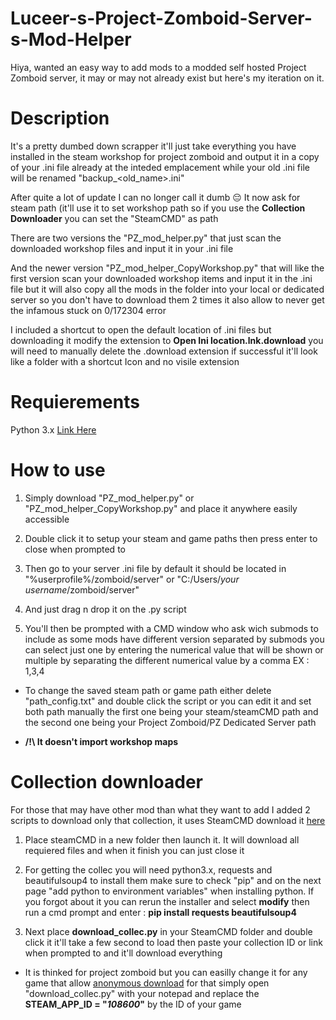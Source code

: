 # **Luceer-s-Project-Zomboid-Server-s-Mod-Helper**
Hiya, wanted an easy way to add mods to a modded self hosted Project Zomboid server, it may or may not already exist but here's my iteration on it.

# **Description**
It's a pretty dumbed down scrapper it'll just take everything you have installed in the steam workshop for project zomboid and output it in a copy of your .ini file already at the inteded emplacement while your old .ini file will be renamed "backup_<old_name>.ini"

After quite a lot of update I can no longer call it dumb 😔 It now ask for steam path (it'll use it to set workshop path so if you use the **Collection Downloader** you can set the "SteamCMD" as path

There are two versions the "PZ_mod_helper.py" that just scan the downloaded workshop files and input it in your .ini file

And the newer version "PZ_mod_helper_CopyWorkshop.py" that will like the first version scan your downloaded workshop items and input it in the .ini file but it will also copy all the mods in the folder into your local or dedicated server so you don't have to download them 2 times it also allow to never get the infamous stuck on 0/172304 error

I included a shortcut to open the default location of .ini files but downloading it modify the extension to **Open Ini location.lnk.download** you will need to manually delete the .download extension if successful it'll look like a folder with a shortcut Icon and no visile extension

# **Requierements**
Python 3.x [Link Here](https://www.python.org/downloads/)

# **How to use**
1. Simply download "PZ_mod_helper.py" or "PZ_mod_helper_CopyWorkshop.py" and place it anywhere easily accessible

2. Double click it to setup your steam and game paths then press enter to close when prompted to

3. Then go to your server .ini file by default it should be located in "%userprofile%/zomboid/server" or "C:/Users/_your username_/zomboid/server"

4. And just drag n drop it on the .py script

5. You'll then be prompted with a CMD window who ask wich submods to include as some mods have different version separated by submods you can select just one by entering the numerical value that will be shown or multiple by separating the different numerical value by a comma EX : 1,3,4

* To change the saved steam path or game path either delete "path_config.txt" and double click the script or you can edit it and set both path manually the first one being your steam/steamCMD path and the second one being your Project Zomboid/PZ Dedicated Server path

* **/!\ It doesn't import workshop maps**

# **Collection downloader**
For those that may have other mod than what they want to add I added 2 scripts to download only that collection, it uses SteamCMD download it [here](https://developer.valvesoftware.com/wiki/SteamCMD)

1. Place steamCMD in a new folder then launch it. It will download all requiered files and when it finish you can just close it

2. For getting the collec you will need python3.x, requests and beautifulsoup4 to install them make sure to check "pip" and on the next page "add python to environment variables" when installing python. If you forgot about it you can rerun the installer and select **modify** then run a cmd prompt and enter : **pip install requests beautifulsoup4**

3. Next place **download_collec.py** in your SteamCMD folder and double click it it'll take a few second to load then paste your collection ID or link when prompted to and it'll download everything

* It is thinked for project zomboid but you can easilly change it for any game that allow [anonymous download](https://steamdb.info/sub/17906/apps/) for that simply open "download_collec.py" with your notepad and replace the **STEAM_APP_ID = "_108600_"** by the ID of your game
